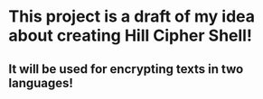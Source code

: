 # This project is a draft of my idea about creating Hill Cipher Shell!
## It will be used for encrypting texts in two languages!